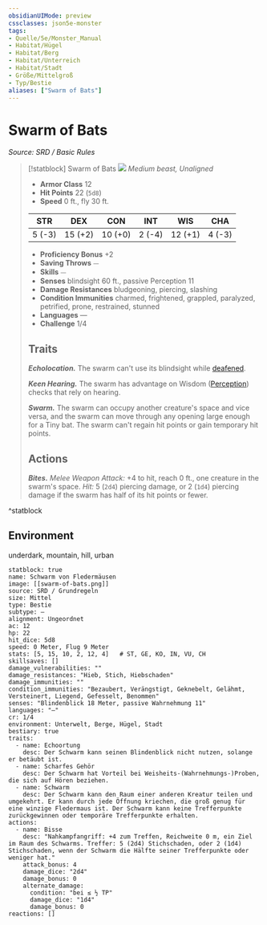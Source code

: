 ```yaml
---
obsidianUIMode: preview
cssclasses: json5e-monster
tags:
- Quelle/5e/Monster_Manual
- Habitat/Hügel
- Habitat/Berg
- Habitat/Unterreich
- Habitat/Stadt
- Größe/Mittelgroß
- Typ/Bestie
aliases: ["Swarm of Bats"]
---
```

# Swarm of Bats
*Source: SRD / Basic Rules*  

> [!statblock] Swarm of Bats
> ![](compendium/bestiary/beast/token/swarm-of-bats.png#token)
> *Medium beast, Unaligned*
> 
> - **Armor Class** 12 
> - **Hit Points** 22 (`5d8`)
> - **Speed** 0 ft., fly 30 ft.
> 
> |STR|DEX|CON|INT|WIS|CHA|
> |:---:|:---:|:---:|:---:|:---:|:---:|
> | 5 (-3)|15 (+2)|10 (+0)| 2 (-4)|12 (+1)| 4 (-3)|
> 
> - **Proficiency Bonus** +2
> - **Saving Throws** ⏤
> - **Skills** ⏤
> - **Senses** blindsight 60 ft., passive Perception 11
> - **Damage Resistances** bludgeoning, piercing, slashing
> - **Condition Immunities** charmed, frightened, grappled, paralyzed, petrified, prone, restrained, stunned
> - **Languages** —
> - **Challenge** 1/4
> 
> ## Traits
> 
> ***Echolocation.*** The swarm can't use its blindsight while [deafened](rules/conditions.md#deafened).
> 
> ***Keen Hearing.*** The swarm has advantage on Wisdom ([Perception](rules/skills.md#Perception)) checks that rely on hearing.
> 
> ***Swarm.*** The swarm can occupy another creature's space and vice versa, and the swarm can move through any opening large enough for a Tiny bat. The swarm can't regain hit points or gain temporary hit points.
> 
> ## Actions
> 
> ***Bites.*** *Melee Weapon Attack:* +4 to hit, reach 0 ft., one creature in the swarm's space. *Hit:* 5 (`2d4`) piercing damage, or 2 (`1d4`) piercing damage if the swarm has half of its hit points or fewer.

^statblock

## Environment

underdark, mountain, hill, urban

```statblock
statblock: true
name: Schwarm von Fledermäusen
image: [[swarm-of-bats.png]]
source: SRD / Grundregeln
size: Mittel
type: Bestie
subtype: —
alignment: Ungeordnet
ac: 12
hp: 22
hit_dice: 5d8
speed: 0 Meter, Flug 9 Meter
stats: [5, 15, 10, 2, 12, 4]   # ST, GE, KO, IN, VU, CH
skillsaves: []
damage_vulnerabilities: ""
damage_resistances: "Hieb, Stich, Hiebschaden"
damage_immunities: ""
condition_immunities: "Bezaubert, Verängstigt, Geknebelt, Gelähmt, Versteinert, Liegend, Gefesselt, Benommen"
senses: "Blindenblick 18 Meter, passive Wahrnehmung 11"
languages: "—"
cr: 1/4
environment: Unterwelt, Berge, Hügel, Stadt
bestiary: true
traits:
  - name: Echoortung
    desc: Der Schwarm kann seinen Blindenblick nicht nutzen, solange er betäubt ist.
  - name: Scharfes Gehör
    desc: Der Schwarm hat Vorteil bei Weisheits‑(Wahrnehmungs‑)Proben, die sich auf Hören beziehen.
  - name: Schwarm
    desc: Der Schwarm kann den Raum einer anderen Kreatur teilen und umgekehrt. Er kann durch jede Öffnung kriechen, die groß genug für eine winzige Fledermaus ist. Der Schwarm kann keine Trefferpunkte zurückgewinnen oder temporäre Trefferpunkte erhalten.
actions:
  - name: Bisse
    desc: "Nahkampfangriff: +4 zum Treffen, Reichweite 0 m, ein Ziel im Raum des Schwarms. Treffer: 5 (2d4) Stichschaden, oder 2 (1d4) Stichschaden, wenn der Schwarm die Hälfte seiner Trefferpunkte oder weniger hat."
    attack_bonus: 4
    damage_dice: "2d4"
    damage_bonus: 0
    alternate_damage:
      condition: "bei ≤ ½ TP"
      damage_dice: "1d4"
      damage_bonus: 0
reactions: []
```